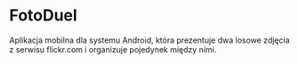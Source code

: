 FotoDuel
========

Aplikacja mobilna dla systemu Android, która prezentuje dwa losowe zdjęcia z serwisu flickr.com i organizuje pojedynek między nimi.
